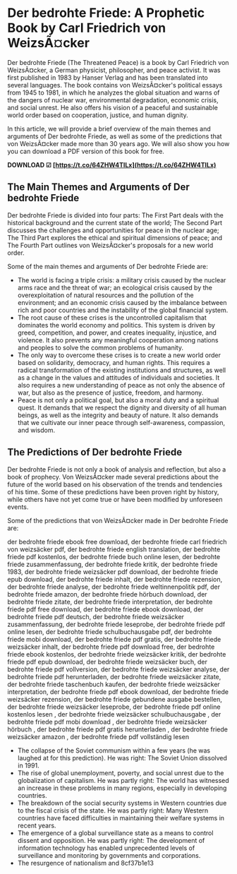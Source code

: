 
 
# Der bedrohte Friede: A Prophetic Book by Carl Friedrich von WeizsÃ¤cker
 
Der bedrohte Friede (The Threatened Peace) is a book by Carl Friedrich von WeizsÃ¤cker, a German physicist, philosopher, and peace activist. It was first published in 1983 by Hanser Verlag and has been translated into several languages. The book contains von WeizsÃ¤cker's political essays from 1945 to 1981, in which he analyzes the global situation and warns of the dangers of nuclear war, environmental degradation, economic crisis, and social unrest. He also offers his vision of a peaceful and sustainable world order based on cooperation, justice, and human dignity.
 
In this article, we will provide a brief overview of the main themes and arguments of Der bedrohte Friede, as well as some of the predictions that von WeizsÃ¤cker made more than 30 years ago. We will also show you how you can download a PDF version of this book for free.
 
**DOWNLOAD ☑ [https://t.co/64ZHW4TILx](https://t.co/64ZHW4TILx)**


 
## The Main Themes and Arguments of Der bedrohte Friede
 
Der bedrohte Friede is divided into four parts: The First Part deals with the historical background and the current state of the world; The Second Part discusses the challenges and opportunities for peace in the nuclear age; The Third Part explores the ethical and spiritual dimensions of peace; and The Fourth Part outlines von WeizsÃ¤cker's proposals for a new world order.
 
Some of the main themes and arguments of Der bedrohte Friede are:
 
- The world is facing a triple crisis: a military crisis caused by the nuclear arms race and the threat of war; an ecological crisis caused by the overexploitation of natural resources and the pollution of the environment; and an economic crisis caused by the imbalance between rich and poor countries and the instability of the global financial system.
- The root cause of these crises is the uncontrolled capitalism that dominates the world economy and politics. This system is driven by greed, competition, and power, and creates inequality, injustice, and violence. It also prevents any meaningful cooperation among nations and peoples to solve the common problems of humanity.
- The only way to overcome these crises is to create a new world order based on solidarity, democracy, and human rights. This requires a radical transformation of the existing institutions and structures, as well as a change in the values and attitudes of individuals and societies. It also requires a new understanding of peace as not only the absence of war, but also as the presence of justice, freedom, and harmony.
- Peace is not only a political goal, but also a moral duty and a spiritual quest. It demands that we respect the dignity and diversity of all human beings, as well as the integrity and beauty of nature. It also demands that we cultivate our inner peace through self-awareness, compassion, and wisdom.

## The Predictions of Der bedrohte Friede
 
Der bedrohte Friede is not only a book of analysis and reflection, but also a book of prophecy. Von WeizsÃ¤cker made several predictions about the future of the world based on his observation of the trends and tendencies of his time. Some of these predictions have been proven right by history, while others have not yet come true or have been modified by unforeseen events.
 
Some of the predictions that von WeizsÃ¤cker made in Der bedrohte Friede are:
 
der bedrohte friede ebook free download,  der bedrohte friede carl friedrich von weizsäcker pdf,  der bedrohte friede english translation,  der bedrohte friede pdf kostenlos,  der bedrohte friede buch online lesen,  der bedrohte friede zusammenfassung,  der bedrohte friede kritik,  der bedrohte friede 1983,  der bedrohte friede weizsäcker pdf download,  der bedrohte friede epub download,  der bedrohte friede inhalt,  der bedrohte friede rezension,  der bedrohte friede analyse,  der bedrohte friede weltinnenpolitik pdf,  der bedrohte friede amazon,  der bedrohte friede hörbuch download,  der bedrohte friede zitate,  der bedrohte friede interpretation,  der bedrohte friede pdf free download,  der bedrohte friede ebook download,  der bedrohte friede pdf deutsch,  der bedrohte friede weizsäcker zusammenfassung,  der bedrohte friede leseprobe,  der bedrohte friede pdf online lesen,  der bedrohte friede schulbuchausgabe pdf,  der bedrohte friede mobi download,  der bedrohte friede pdf gratis,  der bedrohte friede weizsäcker inhalt,  der bedrohte friede pdf download free,  der bedrohte friede ebook kostenlos,  der bedrohte friede weizsäcker kritik,  der bedrohte friede pdf epub download,  der bedrohte friede weizsäcker buch,  der bedrohte friede pdf vollversion,  der bedrohte friede weizsäcker analyse,  der bedrohte friede pdf herunterladen,  der bedrohte friede weizsäcker zitate,  der bedrohte friede taschenbuch kaufen,  der bedrohte friede weizsäcker interpretation,  der bedrohte friede pdf ebook download,  der bedrohte friede weizsäcker rezension,  der bedrohte friede gebundene ausgabe bestellen,  der bedrohte friede weizsäcker leseprobe,  der bedrohte friede pdf online kostenlos lesen ,  der bedrohte friede weizsäcker schulbuchausgabe ,  der bedrohte friede pdf mobi download ,  der bedrohte friede weizsäcker hörbuch ,  der bedrohte friede pdf gratis herunterladen ,  der bedrohte friede weizsäcker amazon ,  der bedrohte friede pdf vollständig lesen

- The collapse of the Soviet communism within a few years (he was laughed at for this prediction). He was right: The Soviet Union dissolved in 1991.
- The rise of global unemployment, poverty, and social unrest due to the globalization of capitalism. He was partly right: The world has witnessed an increase in these problems in many regions, especially in developing countries.
- The breakdown of the social security systems in Western countries due to the fiscal crisis of the state. He was partly right: Many Western countries have faced difficulties in maintaining their welfare systems in recent years.
- The emergence of a global surveillance state as a means to control dissent and opposition. He was partly right: The development of information technology has enabled unprecedented levels of surveillance and monitoring by governments and corporations.
- The resurgence of nationalism and 8cf37b1e13



